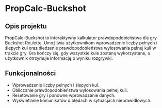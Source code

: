 # PropCalc-Buckshot

## Opis projektu

PropCalc-Buckshot to interaktywny kalkulator prawdopodobieństwa dla gry Buckshot Roulette. Umożliwia użytkownikom wprowadzenie liczby pełnych i ślepych kul oraz śledzenie prawdopodobieństwa wylosowania pełnej kuli w trakcie gry. Gra kończy się, gdy wszystkie kule zostaną wykorzystane, a użytkownik otrzymuje informację o wyniku rozgrywki.

## Funkcjonalności

- Wprowadzenie liczby pełnych i ślepych kul.
- Obliczanie prawdopodobieństwa wylosowania pełnej kuli.
- Resetowanie gry i ponowne wprowadzanie danych.
- Wyświetlanie komunikatów o błędach w sytuacjach nieprawidłowych.
